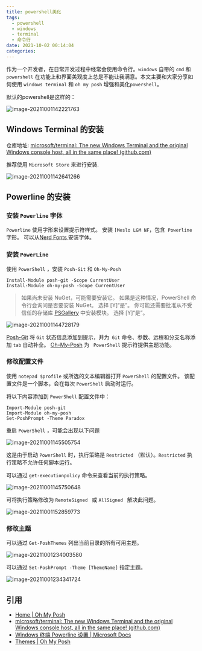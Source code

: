 ```yaml
---
title: powershell美化
tags:
  - powershell
  - windows
  - terminal
  - 命令行
date: 2021-10-02 00:14:04
categories:
---
```



作为一个开发者，在日常开发过程中经常会使用命令行。`windows` 自带的 `cmd` 和 `powershell`  在功能上和界面美观度上总是不能让我满意。本文主要和大家分享如何使用 `windows terminal`  和  `oh my posh` 增强和美化`powershell`。

默认的powershell是这样的：

![image-20211001142221763](https://cdn.jsdelivr.net/gh/KJohn2q/John-s-figure-bed/image/202110011422866.png)

##  Windows Terminal 的安装

仓库地址: [microsoft/terminal: The new Windows Terminal and the original Windows console host, all in the same place! (github.com)](https://github.com/microsoft/terminal)

推荐使用 `Microsoft Store`  来进行安装.

![image-20211001142641266](https://cdn.jsdelivr.net/gh/KJohn2q/John-s-figure-bed/image/202110011426386.png)

##  Powerline 的安装

### 安装 `Powerline` 字体

`Powerline` 使用字形来设置提示符样式。 安装 ` [Meslo LGM NF `，包含` Powerline` 字形。 可以从[Nerd Fonts ](https://www.nerdfonts.com/)安装字体。

### 安装 `PowerLine`

使用 `PowerShell` ，安装 `Posh-Git`  和 `Oh-My-Posh`

```
Install-Module posh-git -Scope CurrentUser
Install-Module oh-my-posh -Scope CurrentUser
```

> 如果尚未安装 NuGet，可能需要安装它。 如果是这种情况，PowerShell 命令行会询问是否要安装 NuGet。 选择 [Y]“是”。 你可能还需要批准从不受信任的存储库 [PSGallery](https://docs.microsoft.com/zh-cn/powershell/scripting/gallery/getting-started?view=powershell-7) 中安装模块。 选择 [Y]“是”。

![image-20211001144728179](https://cdn.jsdelivr.net/gh/KJohn2q/John-s-figure-bed/image/202110011447255.png)

[Posh-Git](https://github.com/dahlbyk/posh-git) 将 `Git` 状态信息添加到提示，并为` Git` 命令、参数、远程和分支名称添加  `tab`  自动补全。 [Oh-My-Posh](https://github.com/JanDeDobbeleer/oh-my-posh) 为 ` PowerShell`  提示符提供主题功能。

### 修改配置文件

使用 `notepad $profile` 或所选的文本编辑器打开 `PowerShell` 的配置文件。 该配置文件是一个脚本，会在每次 `PowerShell` 启动时运行。

将以下内容添加到 `PowerShell` 配置文件中：

```
Import-Module posh-git
Import-Module oh-my-posh
Set-PoshPrompt -Theme Paradox
```

重启 `PowerShell` ，可能会出现以下问题

![image-20211001145505754](https://cdn.jsdelivr.net/gh/KJohn2q/John-s-figure-bed/image/202110011455800.png)

这是由于启动 `PowerShell` 时，执行策略是 `Restricted` （默认）。`Restricted` 执行策略不允许任何脚本运行。

可以通过 `get-executionpolicy` 命令来查看当前的执行策略。

![image-20211001145750648](https://cdn.jsdelivr.net/gh/KJohn2q/John-s-figure-bed/image/202110011457687.png)

可将执行策略修改为 `RemoteSigned ` 或 `AllSigned `  解决此问题。

![image-20211001152859773](https://cdn.jsdelivr.net/gh/KJohn2q/John-s-figure-bed/image/202110011528807.png)

### 修改主题

可以通过 `Get-PoshThemes` 列出当前目录的所有可用主题。

![image-20211001234003580](https://cdn.jsdelivr.net/gh/KJohn2q/John-s-figure-bed/image/202110012340706.png)

可以通过 `Set-PoshPrompt -Theme [ThemeName]`  指定主题。

![image-20211001234341724](https://cdn.jsdelivr.net/gh/KJohn2q/John-s-figure-bed/image/202110012343768.png)

## 引用

* [Home | Oh My Posh](https://ohmyposh.dev/)
* [microsoft/terminal: The new Windows Terminal and the original Windows console host, all in the same place! (github.com)](https://github.com/microsoft/terminal)
* [Windows 终端 Powerline 设置 | Microsoft Docs](https://docs.microsoft.com/zh-cn/windows/terminal/tutorials/powerline-setup)
* [Themes | Oh My Posh](https://ohmyposh.dev/docs/themes#agnoster)

